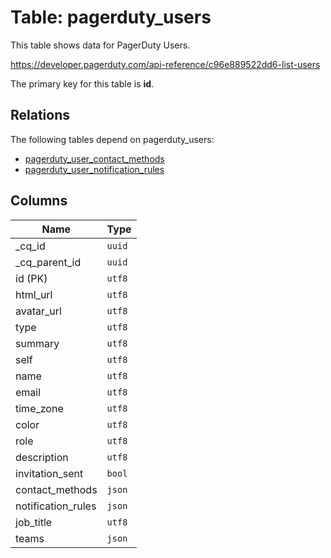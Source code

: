 # Table: pagerduty_users

This table shows data for PagerDuty Users.

https://developer.pagerduty.com/api-reference/c96e889522dd6-list-users

The primary key for this table is **id**.

## Relations

The following tables depend on pagerduty_users:
  - [pagerduty_user_contact_methods](pagerduty_user_contact_methods.md)
  - [pagerduty_user_notification_rules](pagerduty_user_notification_rules.md)

## Columns

| Name          | Type          |
| ------------- | ------------- |
|_cq_id|`uuid`|
|_cq_parent_id|`uuid`|
|id (PK)|`utf8`|
|html_url|`utf8`|
|avatar_url|`utf8`|
|type|`utf8`|
|summary|`utf8`|
|self|`utf8`|
|name|`utf8`|
|email|`utf8`|
|time_zone|`utf8`|
|color|`utf8`|
|role|`utf8`|
|description|`utf8`|
|invitation_sent|`bool`|
|contact_methods|`json`|
|notification_rules|`json`|
|job_title|`utf8`|
|teams|`json`|